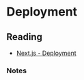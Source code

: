 # Deployment

## Reading

* [Next.js - Deployment](https://nextjs.org/learn/basics/deploying-nextjs-app)

### Notes

